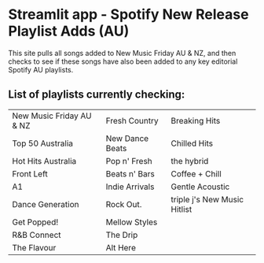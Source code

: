 # Streamlit app - Spotify New Release Playlist Adds (AU) 

This site pulls all songs added to New Music Friday AU & NZ, and then checks to see if these songs have also been added to any key editorial Spotify AU playlists.


## List of playlists currently checking: 

|                             |                   |                             |
|-----------------------------|-------------------|-----------------------------|
| New Music Friday AU & NZ    | Fresh Country     | Breaking Hits               |
| Top 50 Australia            | New Dance Beats   | Chilled Hits                |
| Hot Hits Australia          | Pop n' Fresh      | the hybrid                  |
| Front Left                  | Beats n' Bars     | Coffee + Chill              |
| A1                          | Indie Arrivals    | Gentle Acoustic             |
| Dance Generation            | Rock Out.         | triple j's New Music Hitlist|
| Get Popped!                 | Mellow Styles     |                             |
| R&B Connect                 | The Drip          |                             |
| The Flavour                 | Alt Here          |                             |
